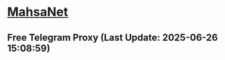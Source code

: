 
# [MahsaNet](https://t.me/mahsa_net)
## Free Telegram Proxy (Last Update: 2025-06-26 15:08:59)

    